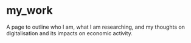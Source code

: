 # my_work

A page to outline who I am, what I am researching, and my thoughts on digitalisation and its impacts on economic activity. 
